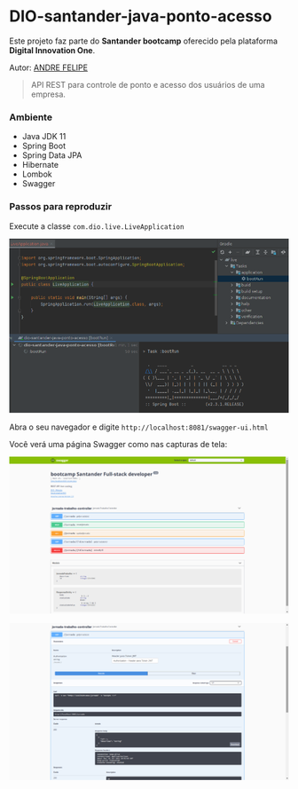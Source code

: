 # DIO-santander-java-ponto-acesso

Este projeto faz parte do **Santander bootcamp** oferecido pela plataforma **Digital Innovation One**.

Autor: [ANDRE FELIPE]((https://github.com/andrephellipe))

> API REST para controle de ponto e acesso dos usuários de uma empresa. 

### Ambiente

- Java JDK 11
- Spring Boot
- Spring Data JPA
- Hibernate
- Lombok
- Swagger

### Passos para reproduzir

Execute a classe `com.dio.live.LiveApplication` 

![Gradle bootrun](./screenshots/bootrun.png)

Abra o seu navegador e digite `http://localhost:8081/swagger-ui.html`

Você verá uma página Swagger como nas capturas de tela:

![Swagger page](./screenshots/swagger-bootcamp.png)

![Swagger rest](./screenshots/swagger-controller.png)
